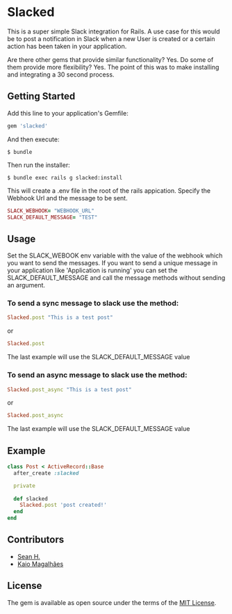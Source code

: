 # Slacked

This is a super simple Slack integration for Rails. A use case for this would be to post a notification in Slack when a new User is created or a certain action has been taken in your application.

Are there other gems that provide similar functionality? Yes. Do some of them provide more flexibility? Yes. The point of this was to make installing and integrating a 30 second process.

## Getting Started

Add this line to your application's Gemfile:

```ruby
gem 'slacked'
```

And then execute:

    $ bundle

Then run the installer:

    $ bundle exec rails g slacked:install

This will create a .env file in the root of the rails appication. Specify the Webhook Url and the message to be sent.

```ruby
SLACK_WEBHOOK= "WEBHOOK_URL"
SLACK_DEFAULT_MESSAGE= "TEST"
```


## Usage
Set the SLACK_WEBOOK env variable with the value of the webhook which you want to send the messages.
If you want to send a unique message in your application like 'Application is running' you can set the SLACK_DEFAULT_MESSAGE and call the message methods without sending an argument.


### To send a sync message to slack use the method:

```ruby
Slacked.post "This is a test post"
```

or

```ruby
Slacked.post
```
The last example will use the SLACK_DEFAULT_MESSAGE value

### To send an async message to slack use the method:

```ruby
Slacked.post_async "This is a test post"
```

or

```ruby
Slacked.post_async
```
The last example will use the SLACK_DEFAULT_MESSAGE value

## Example

```ruby
class Post < ActiveRecord::Base
  after_create :slacked

  private
  
  def slacked
    Slacked.post 'post created!'
  end
end
```

## Contributors

- [Sean H.](https://github.com/seathony)
- [Kaio Magalhães](https://github.com/kaiomagalhaes)

## License

The gem is available as open source under the terms of the [MIT License](http://opensource.org/licenses/MIT).

